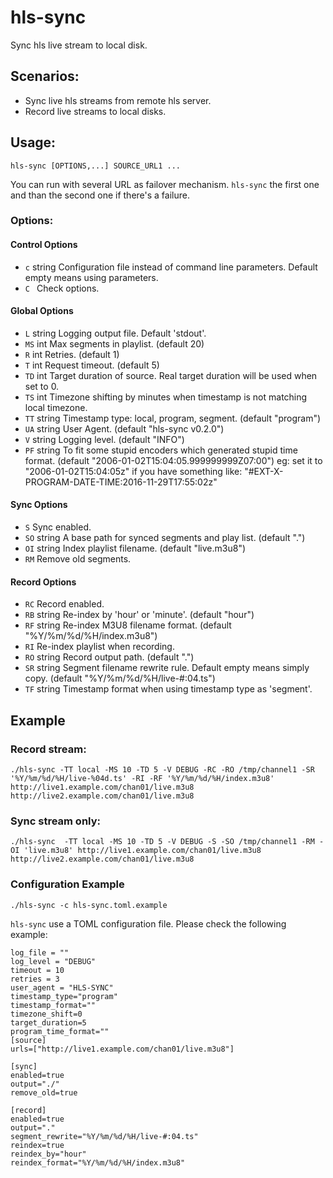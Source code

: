 # hls-sync

Sync hls live stream to local disk.

## Scenarios:

   * Sync live hls streams from remote hls server.
   * Record live streams to local disks.

## Usage:

    hls-sync [OPTIONS,...] SOURCE_URL1 ...

You can run with several URL as failover mechanism. `hls-sync` the first one and than the second one if there's a failure.

### Options:
#### Control Options
  - `c` string
        Configuration file instead of command line parameters. Default empty means using parameters.
  - `C `   Check options.
       
#### Global Options

  - `L` string
        Logging output file. Default 'stdout'.
  - `MS` int
        Max segments in playlist. (default 20)
  - `R` int
          Retries. (default 1)
  - `T` int
        Request timeout.  (default 5)
  - `TD` int
        Target duration of source. Real target duration will be used when set to 0.
  - `TS` int
        Timezone shifting by minutes when timestamp is not matching local timezone.
  - `TT` string
        Timestamp type: local, program, segment. (default "program")
  - `UA` string
        User Agent.  (default "hls-sync v0.2.0")
  - `V` string
        Logging level.  (default "INFO")
  - `PF` string
        To fit some stupid encoders which generated stupid time format. (default "2006-01-02T15:04:05.999999999Z07:00")
        eg: set it to "2006-01-02T15:04:05z" if you have something like: "#EXT-X-PROGRAM-DATE-TIME:2016-11-29T17:55:02z"

#### Sync Options
  - `S`
        Sync enabled.
  - `SO` string
        A base path for synced segments and play list. (default ".")
  - `OI` string
        Index playlist filename. (default "live.m3u8")
  - `RM`
        Remove old segments.

#### Record Options
  - `RC`
        Record enabled.
  - `RB` string
        Re-index by 'hour' or 'minute'. (default "hour")
  - `RF` string
        Re-index M3U8 filename format. (default "%Y/%m/%d/%H/index.m3u8")
  - `RI`
        Re-index playlist when recording.
  - `RO` string
        Record output path. (default ".")
  - `SR` string
        Segment filename rewrite rule. Default empty means simply copy. (default "%Y/%m/%d/%H/live-#:04.ts")
  - `TF` string
        Timestamp format when using timestamp type as 'segment'.


## Example

### Record stream:
    ./hls-sync -TT local -MS 10 -TD 5 -V DEBUG -RC -RO /tmp/channel1 -SR '%Y/%m/%d/%H/live-%04d.ts' -RI -RF '%Y/%m/%d/%H/index.m3u8' http://live1.example.com/chan01/live.m3u8 http://live2.example.com/chan01/live.m3u8

### Sync stream only:
    ./hls-sync  -TT local -MS 10 -TD 5 -V DEBUG -S -SO /tmp/channel1 -RM -OI 'live.m3u8' http://live1.example.com/chan01/live.m3u8 http://live2.example.com/chan01/live.m3u8    
    
### Configuration Example
    ./hls-sync -c hls-sync.toml.example
`hls-sync` use a TOML configuration file. Please check the following example:
```
log_file = ""
log_level = "DEBUG"
timeout = 10
retries = 3
user_agent = "HLS-SYNC"
timestamp_type="program"
timestamp_format=""
timezone_shift=0
target_duration=5
program_time_format=""
[source]
urls=["http://live1.example.com/chan01/live.m3u8"]

[sync]
enabled=true
output="./"
remove_old=true

[record]
enabled=true
output="."
segment_rewrite="%Y/%m/%d/%H/live-#:04.ts"
reindex=true
reindex_by="hour"
reindex_format="%Y/%m/%d/%H/index.m3u8"
```

